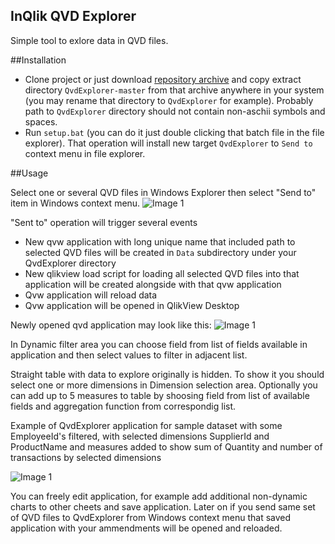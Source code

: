 InQlik QVD Explorer
-------------

Simple tool to exlore data in QVD files. 

##Installation

- Clone project or just download [repository archive](https://github.com/inqlik/QvdExplorer/archive/master.zip) and copy extract directory `QvdExplorer-master` from that archive anywhere in your system (you may rename that directory to `QvdExplorer` for example). Probably path to `QvdExplorer` directory should not contain non-aschii symbols and spaces. 
- Run `setup.bat` (you can do it just double clicking that batch file in the file explorer). That operation will install new target `QvdExplorer` to `Send to` context menu in file explorer.

##Usage

Select one or several QVD files in Windows Explorer then select "Send to" item in Windows context menu. 
![Image 1](http://inqlik.github.io/images/send-to-qvdexplorer.png)

"Sent to" operation will trigger several events

- New qvw application with long unique name that included path to selected QVD files will be created in `Data` subdirectory under your QvdExplorer directory
- New qlikview load script for loading all selected QVD files into that application will be created alongside with that qvw application
- Qvw application will reload data
- Qvw application will be opened in QlikView Desktop

Newly opened qvd application may look like this:
![Image 1](http://inqlik.github.io/images/qvdexplorer-newly-opened.png)

In Dynamic filter area you can choose field from list of fields available in application and then select values to filter in adjacent list.


Straight table with data to explore originally is hidden. To show it you should select one or more dimensions in Dimension selection area. Optionally you can add up to 5 measures to table by shoosing field from list of available fields and aggregation function from correspondig list.

Example of QvdExplorer application for sample dataset with some EmployeeId's filtered, with selected dimensions SupplierId and ProductName and measures added to show sum of Quantity and number of transactions by selected dimensions

![Image 1](http://inqlik.github.io/images/qvdexplorer.png)


You can freely edit application, for example add additional non-dynamic charts to other cheets and save application. Later on if you send same set of QVD files to QvdExplorer from Windows context menu that saved application with your ammendments will be opened and reloaded. 